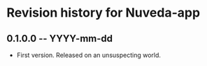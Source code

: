 # Revision history for Nuveda-app

## 0.1.0.0 -- YYYY-mm-dd

* First version. Released on an unsuspecting world.
